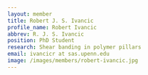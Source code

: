 ```yaml
---
layout: member
title: Robert J. S. Ivancic
profile_name: Robert Ivancic
abbrev: R. J. S. Ivancic
position: PhD Student
research: Shear banding in polymer pillars
email: ivancicr at sas.upenn.edu
image: /images/members/robert-ivancic.jpg
---
```


